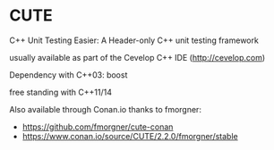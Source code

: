 # CUTE
C++ Unit Testing Easier: A Header-only C++ unit testing framework

usually available as part of the Cevelop C++ IDE (http://cevelop.com)

Dependency with C++03: boost

free standing with C++11/14

Also available through Conan.io thanks to fmorgner: 

 * https://github.com/fmorgner/cute-conan
 * https://www.conan.io/source/CUTE/2.2.0/fmorgner/stable
